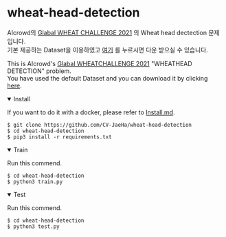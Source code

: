 # wheat-head-detection
AIcrowd의 [Glabal WHEAT CHALLENGE 2021](https://www.aicrowd.com/challenges/global-wheat-challenge-2021) 의 Wheat head dectection 문제입니다.  
기본 제공하는 Dataset을 이용하였고 [여기](https://www.aicrowd.com/challenges/global-wheat-challenge-2021/dataset_files) 를 누르시면 다운 받으실 수 있습니다. 

This is AIcrowd's [Glabal WHEATCHALLENGE 2021](https://www.aicrowd.com/challenges/global-wheat-challenge-2021) "WHEATHEAD DETECTION" problem.  
You have used the default Dataset and you can download it by clicking [here](https://www.aicrowd.com/challenges/global-wheat-challenge-2021/dataset_files).  


<details open>
<summary>Install</summary>

If you want to do it with a docker, please refer to [Install.md](https://github.com/the-peach-drone/peach-wheat-detection/blob/main/INSTALL.md).

```
$ git clone https://github.com/CV-JaeHa/wheat-head-detection
$ cd wheat-head-detection
$ pip3 install -r requirements.txt
```
</details>

<details open>
<summary>Train</summary>

Run this commend.
```
$ cd wheat-head-detection
$ python3 train.py
```
</details>

<details open>
<summary>Test</summary>

Run this commend.
```
$ cd wheat-head-detection
$ python3 test.py
```
</details>